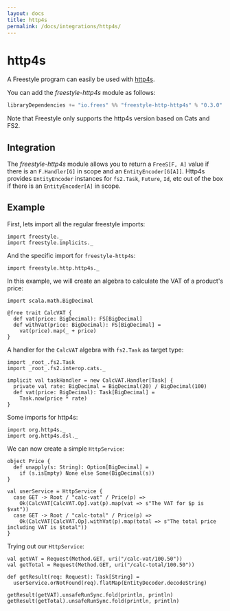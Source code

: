 ```yaml
---
layout: docs
title: http4s
permalink: /docs/integrations/http4s/
---
```


# http4s

A Freestyle program can easily be used with [http4s](http://http4s.org/).

You can add the _freestyle-http4s_ module as follows:

[comment]: # (Start Replace)

```scala
libraryDependencies += "io.frees" %% "freestyle-http-http4s" % "0.3.0"
```

[comment]: # (End Replace)

Note that Freestyle only supports the http4s version based on Cats and FS2.

## Integration

The _freestyle-http4s_ module allows you to return a `FreeS[F, A]` value if there is an `F.Handler[G]` in scope and an `EntityEncoder[G[A]]`. Http4s provides `EntityEncoder` instances for `fs2.Task`, `Future`, `Id`, etc out of the box if there is an `EntityEncoder[A]` in scope.

## Example

First, lets import all the regular freestyle imports:

```tut:silent
import freestyle._
import freestyle.implicits._
```

And the specific import for `freestyle-http4s`:

```tut:silent
import freestyle.http.http4s._
```

In this example, we will create an algebra to calculate the VAT of a product's price:

```tut:book
import scala.math.BigDecimal

@free trait CalcVAT {
  def vat(price: BigDecimal): FS[BigDecimal]
  def withVat(price: BigDecimal): FS[BigDecimal] =
    vat(price).map(_ + price)
}
```

A handler for the `CalcVAT` algebra with `fs2.Task` as target type:

```tut:book
import _root_.fs2.Task
import _root_.fs2.interop.cats._

implicit val taskHandler = new CalcVAT.Handler[Task] {
  private val rate: BigDecimal = BigDecimal(20) / BigDecimal(100)
  def vat(price: BigDecimal): Task[BigDecimal] =
    Task.now(price * rate)
}
```

Some imports for http4s:

```tut:silent
import org.http4s._
import org.http4s.dsl._
```

We can now create a simple `HttpService`:

```tut:book
object Price {
  def unapply(s: String): Option[BigDecimal] =
    if (s.isEmpty) None else Some(BigDecimal(s))
}

val userService = HttpService {
  case GET -> Root / "calc-vat" / Price(p) =>
    Ok(CalcVAT[CalcVAT.Op].vat(p).map(vat => s"The VAT for $p is $vat"))
  case GET -> Root / "calc-total" / Price(p) =>
    Ok(CalcVAT[CalcVAT.Op].withVat(p).map(total => s"The total price including VAT is $total"))
}
```

Trying out our `HttpService`:

```tut:book
val getVAT = Request(Method.GET, uri("/calc-vat/100.50"))
val getTotal = Request(Method.GET, uri("/calc-total/100.50"))

def getResult(req: Request): Task[String] =
  userService.orNotFound(req).flatMap(EntityDecoder.decodeString)

getResult(getVAT).unsafeRunSync.fold(println, println)
getResult(getTotal).unsafeRunSync.fold(println, println)
```